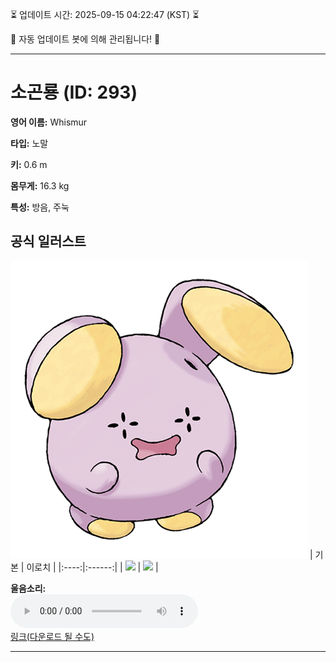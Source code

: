 
⏳ 업데이트 시간: 2025-09-15 04:22:47 (KST) ⏳

🤖 자동 업데이트 봇에 의해 관리됩니다! 🤖

---

# 소곤룡 (ID: 293)
**영어 이름:** Whismur

**타입:** 노말

**키:** 0.6 m

**몸무게:** 16.3 kg

**특성:** 방음, 주눅

## 공식 일러스트
![](https://raw.githubusercontent.com/PokeAPI/sprites/master/sprites/pokemon/other/official-artwork/293.png)
| 기본 | 이로치 |
|:----:|:------:|
| <img src="http://play.pokemonshowdown.com/sprites/ani/whismur.gif" width="200"> | <img src="http://play.pokemonshowdown.com/sprites/ani-shiny/whismur.gif" width="200"> |

**울음소리:**<br><audio controls src="https://raw.githubusercontent.com/PokeAPI/cries/main/cries/pokemon/latest/293.ogg"></audio><br> [링크(다운로드 될 수도)](https://raw.githubusercontent.com/PokeAPI/cries/main/cries/pokemon/latest/293.ogg)


---
